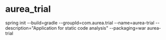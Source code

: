 aurea_trial
===============

spring init --build=gradle --groupId=com.aurea.trial --name=aurea-trial --description="Application for static code analysis" --packaging=war aurea-trial